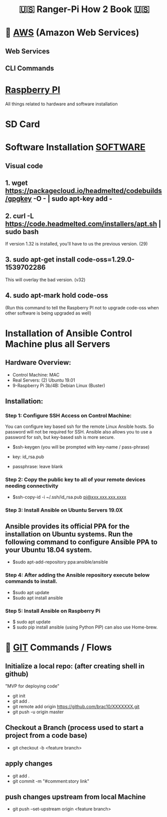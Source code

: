 <p align="center">
<h1 align="center">
 🇺🇸 Ranger-Pi How 2 Book 🇺🇸
</h1>
</p>

# 🚀 [AWS](/AWS/index.html) (Amazon Web Services)

## Web Services

## CLI Commands

# [Raspberry PI](/RaspberryPI/index.html)

All things related to hardware and software installation

# SD Card

# Software Installation [SOFTWARE](/SOFTWARE/index.html)

## Visual code

## 1. wget https://packagecloud.io/headmelted/codebuilds/gpgkey -O - | sudo apt-key add -

## 2. curl -L https://code.headmelted.com/installers/apt.sh | sudo bash

If version 1.32 is installed, you'll have to us the previous version. (29)

## 3. sudo apt-get install code-oss=1.29.0-1539702286

This will overlay the bad version. (v32)

## 4. sudo apt-mark hold code-oss

(Run this command to tell the Raspberry PI not to upgrade code-oss when other software is being upgraded as well)

# Installation of Ansible Control Machine plus all Servers

## Hardware Overview:

- Control Machine: MAC
- Real Servers: (2) Ubuntu 19.01
- 9-Raspberry Pi 3b/4B: Debian Linux (Buster)

## Installation:

### Step 1: Configure SSH Access on Control Machine:

You can configure key based ssh for the remote Linux Ansible hosts. So password will not be required for SSH. Ansible also allows you to use a password for ssh, but key-based ssh is more secure.

- \$ssh-keygen
  (you will be prompted with key-name / pass-phrase)

- key: id_rsa.pub
- passphrase: leave blank

### Step 2: Copy the public key to all of your remote devices needing connectivity

- \$ssh-copy-id -i ~/.ssh/id_rsa.pub pi@xxx.xxx.xxx.xxxx

### Step 3: Install Ansible on Ubuntu Servers 19.0X

## Ansible provides its official PPA for the installation on Ubuntu systems. Run the following command to configure Ansible PPA to your Ubuntu 18.04 system.

- \$sudo apt-add-repository ppa:ansible/ansible

### Step 4: After adding the Ansible repository execute below commands to install.

- \$sudo apt update
- \$sudo apt install ansible

### Step 5: Install Ansible on Raspberry Pi

- \$ sudo apt update
- \$ sudo pip install ansible (using Python PIP) can also use Home-brew.

# 🚀 [GIT](/GIT/index.html) Commands / Flows

## Initialize a local repo: (after creating shell in github)

"MVP for deploying code"

- git init
- git add .
- git remote add origin https://github.com/brac10/XXXXXXX.git
- git push -u origin master

## Checkout a Branch (process used to start a project from a code base)

- git checkout -b &lt;feature branch&gt;

## apply changes

- git add .
- git commit -m "#comment:story link"

## push changes upstream from local Machine

- git push –set-upstream origin &lt;feature branch&gt;
